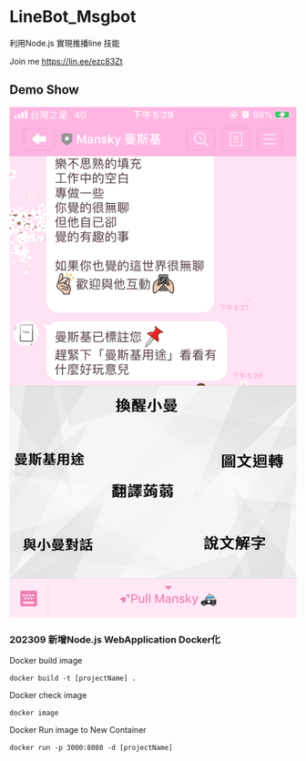# LineBot_Msgbot
利用Node.js 實現推播line 技能 

Join me
https://lin.ee/ezc83Zt 
[](https://github.com/tobeywang/LineBot_Msgbot/blob/master/line%20join.png?raw=true)

Demo Show
---
![](https://github.com/tobeywang/LineBot_Msgbot/blob/master/IMG_1222.PNG?raw=true)


### 202309 新增Node.js WebApplication Docker化
Docker build image
```
docker build -t [projectName] .
```
Docker check image
```
docker image
```
Docker Run image to New Container
```
docker run -p 3000:8080 -d [projectName]
```
